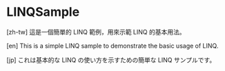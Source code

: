 # LINQSample

[zh-tw] 這是一個簡單的 LINQ 範例，用來示範 LINQ 的基本用法。

[en] This is a simple LINQ sample to demonstrate the basic usage of LINQ.

[jp] これは基本的な LINQ の使い方を示すための簡単な LINQ サンプルです。